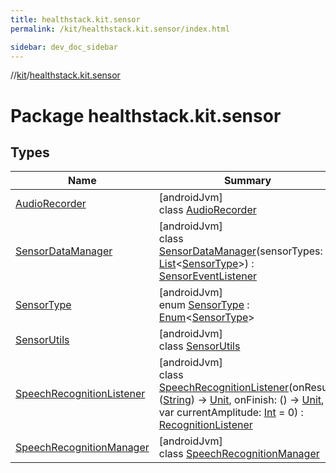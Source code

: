 ```yaml
---
title: healthstack.kit.sensor
permalink: /kit/healthstack.kit.sensor/index.html

sidebar: dev_doc_sidebar
---
```

//[kit](../../kit.html)/[healthstack.kit.sensor](index.html)



# Package healthstack.kit.sensor



## Types


| Name | Summary |
|---|---|
| [AudioRecorder](-audio-recorder/index.html) | [androidJvm]<br>class [AudioRecorder](-audio-recorder/index.html) |
| [SensorDataManager](-sensor-data-manager/index.html) | [androidJvm]<br>class [SensorDataManager](-sensor-data-manager/index.html)(sensorTypes: [List](https://kotlinlang.org/api/latest/jvm/stdlib/kotlin.collections/-list/index.html)&lt;[SensorType](-sensor-type/index.html)&gt;) : [SensorEventListener](https://developer.android.com/reference/kotlin/android/hardware/SensorEventListener.html) |
| [SensorType](-sensor-type/index.html) | [androidJvm]<br>enum [SensorType](-sensor-type/index.html) : [Enum](https://kotlinlang.org/api/latest/jvm/stdlib/kotlin/-enum/index.html)&lt;[SensorType](-sensor-type/index.html)&gt; |
| [SensorUtils](-sensor-utils/index.html) | [androidJvm]<br>class [SensorUtils](-sensor-utils/index.html) |
| [SpeechRecognitionListener](-speech-recognition-listener/index.html) | [androidJvm]<br>class [SpeechRecognitionListener](-speech-recognition-listener/index.html)(onResult: ([String](https://kotlinlang.org/api/latest/jvm/stdlib/kotlin/-string/index.html)) -&gt; [Unit](https://kotlinlang.org/api/latest/jvm/stdlib/kotlin/-unit/index.html), onFinish: () -&gt; [Unit](https://kotlinlang.org/api/latest/jvm/stdlib/kotlin/-unit/index.html), var currentAmplitude: [Int](https://kotlinlang.org/api/latest/jvm/stdlib/kotlin/-int/index.html) = 0) : [RecognitionListener](https://developer.android.com/reference/kotlin/android/speech/RecognitionListener.html) |
| [SpeechRecognitionManager](-speech-recognition-manager/index.html) | [androidJvm]<br>class [SpeechRecognitionManager](-speech-recognition-manager/index.html) |

